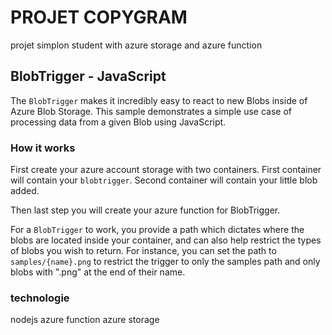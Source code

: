 # PROJET COPYGRAM

projet simplon student with azure storage and azure function

## BlobTrigger - JavaScript

The `BlobTrigger` makes it incredibly easy to react to new Blobs inside of Azure Blob Storage. This sample demonstrates a simple use case of processing data from a given Blob using JavaScript.

### How it works

First create your azure account storage with two containers. First container will contain your `blobtrigger`.
Second container will contain your little blob added.

Then last step you will create your azure function for BlobTrigger.

For a `BlobTrigger` to work, you provide a path which dictates where the blobs are located inside your container, and can also help restrict the types of blobs you wish to return. For instance, you can set the path to `samples/{name}.png` to restrict the trigger to only the samples path and only blobs with ".png" at the end of their name.

### technologie

nodejs
azure function
azure storage
